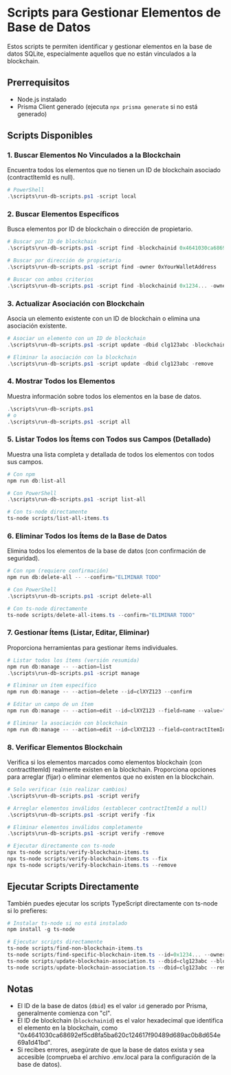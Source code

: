 # Scripts para Gestionar Elementos de Base de Datos

Estos scripts te permiten identificar y gestionar elementos en la base de datos SQLite, especialmente aquellos que no están vinculados a la blockchain.

## Prerrequisitos

- Node.js instalado
- Prisma Client generado (ejecuta `npx prisma generate` si no está generado)

## Scripts Disponibles

### 1. Buscar Elementos No Vinculados a la Blockchain

Encuentra todos los elementos que no tienen un ID de blockchain asociado (contractItemId es null).

```powershell
# PowerShell
.\scripts\run-db-scripts.ps1 -script local
```

### 2. Buscar Elementos Específicos

Busca elementos por ID de blockchain o dirección de propietario.

```powershell
# Buscar por ID de blockchain
.\scripts\run-db-scripts.ps1 -script find -blockchainid 0x4641030ca68692ef5cd8fa5ba620c124617f90489d689ac0b8d654e69a1d41bd

# Buscar por dirección de propietario
.\scripts\run-db-scripts.ps1 -script find -owner 0xYourWalletAddress

# Buscar con ambos criterios
.\scripts\run-db-scripts.ps1 -script find -blockchainid 0x1234... -owner 0xABCD...
```

### 3. Actualizar Asociación con Blockchain

Asocia un elemento existente con un ID de blockchain o elimina una asociación existente.

```powershell
# Asociar un elemento con un ID de blockchain
.\scripts\run-db-scripts.ps1 -script update -dbid clg123abc -blockchainid 0x4641030ca68692ef5cd8fa5ba620c124617f90489d689ac0b8d654e69a1d41bd

# Eliminar la asociación con la blockchain
.\scripts\run-db-scripts.ps1 -script update -dbid clg123abc -remove
```

### 4. Mostrar Todos los Elementos

Muestra información sobre todos los elementos en la base de datos.

```powershell
.\scripts\run-db-scripts.ps1
# o
.\scripts\run-db-scripts.ps1 -script all
```

### 5. Listar Todos los Ítems con Todos sus Campos (Detallado)

Muestra una lista completa y detallada de todos los elementos con todos sus campos.

```powershell
# Con npm
npm run db:list-all

# Con PowerShell
.\scripts\run-db-scripts.ps1 -script list-all

# Con ts-node directamente
ts-node scripts/list-all-items.ts
```

### 6. Eliminar Todos los Ítems de la Base de Datos

Elimina todos los elementos de la base de datos (con confirmación de seguridad).

```powershell
# Con npm (requiere confirmación)
npm run db:delete-all -- --confirm="ELIMINAR TODO"

# Con PowerShell
.\scripts\run-db-scripts.ps1 -script delete-all

# Con ts-node directamente
ts-node scripts/delete-all-items.ts --confirm="ELIMINAR TODO"
```

### 7. Gestionar Ítems (Listar, Editar, Eliminar)

Proporciona herramientas para gestionar ítems individuales.

```powershell
# Listar todos los ítems (versión resumida)
npm run db:manage -- --action=list
.\scripts\run-db-scripts.ps1 -script manage

# Eliminar un ítem específico
npm run db:manage -- --action=delete --id=clXYZ123 --confirm

# Editar un campo de un ítem
npm run db:manage -- --action=edit --id=clXYZ123 --field=name --value="Nuevo nombre"

# Eliminar la asociación con blockchain
npm run db:manage -- --action=edit --id=clXYZ123 --field=contractItemId --value=null
```

### 8. Verificar Elementos Blockchain

Verifica si los elementos marcados como elementos blockchain (con contractItemId) realmente existen en la blockchain. Proporciona opciones para arreglar (fijar) o eliminar elementos que no existen en la blockchain.

```powershell
# Solo verificar (sin realizar cambios)
.\scripts\run-db-scripts.ps1 -script verify

# Arreglar elementos inválidos (establecer contractItemId a null)
.\scripts\run-db-scripts.ps1 -script verify -fix

# Eliminar elementos inválidos completamente
.\scripts\run-db-scripts.ps1 -script verify -remove

# Ejecutar directamente con ts-node
npx ts-node scripts/verify-blockchain-items.ts
npx ts-node scripts/verify-blockchain-items.ts --fix
npx ts-node scripts/verify-blockchain-items.ts --remove
```

## Ejecutar Scripts Directamente

También puedes ejecutar los scripts TypeScript directamente con ts-node si lo prefieres:

```powershell
# Instalar ts-node si no está instalado
npm install -g ts-node

# Ejecutar scripts directamente
ts-node scripts/find-non-blockchain-items.ts
ts-node scripts/find-specific-blockchain-item.ts --id=0x1234... --owner=0xABCD...
ts-node scripts/update-blockchain-association.ts --dbid=clg123abc --blockchainid=0x1234...
ts-node scripts/update-blockchain-association.ts --dbid=clg123abc --remove
```

## Notas

- El ID de la base de datos (`dbid`) es el valor `id` generado por Prisma, generalmente comienza con "cl".
- El ID de blockchain (`blockchainid`) es el valor hexadecimal que identifica el elemento en la blockchain, como "0x4641030ca68692ef5cd8fa5ba620c124617f90489d689ac0b8d654e69a1d41bd".
- Si recibes errores, asegúrate de que la base de datos exista y sea accesible (comprueba el archivo .env.local para la configuración de la base de datos).
